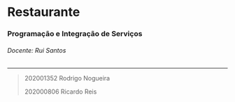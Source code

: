 # Restaurante

### Programação e Integração de Serviços
###### Docente: Rui Santos
---

> 202001352 Rodrigo Nogueira
>
> 202000806 Ricardo Reis

